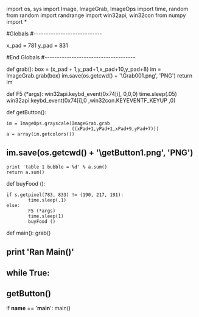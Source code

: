 import os, sys
import Image, ImageGrab, ImageOps
import time, random
from random import randrange
import win32api, win32con
from numpy import *


#Globals
#----------------------------

x_pad = 781
y_pad = 831


#End Globals
#-------------------------------------


def grab():
    box = (x_pad + 1,y_pad+1,x_pad+10,y_pad+8)
    im = ImageGrab.grab(box)
    im.save(os.getcwd() + '\\Grab001.png', 'PNG')
    return im

def F5 (*args):
    win32api.keybd_event(0x74[i], 0,0,0)
    time.sleep(.05)
    win32api.keybd_event(0x74[i],0 ,win32con.KEYEVENTF_KEYUP ,0)

def getButton():
    
    im = ImageOps.grayscale(ImageGrab.grab
                            ((xPad+1,yPad+1,xPad+9,yPad+7)))
    a = array(im.getcolors())
##    im.save(os.getcwd() + '\\getButton1.png', 'PNG')
    print 'table 1 bubble = %d' % a.sum()
    return a.sum()

def buyFood ():
    
    if s.getpixel(783, 833) != (190, 217, 191):
            time.sleep(.1)
    else:
            F5 (*args)
            time.sleep(1)
            buyFood ()


def main():
    grab()
##    print 'Ran Main()'
##    while True:
##        getButton()
    


if __name__ == '__main__':
    main()
